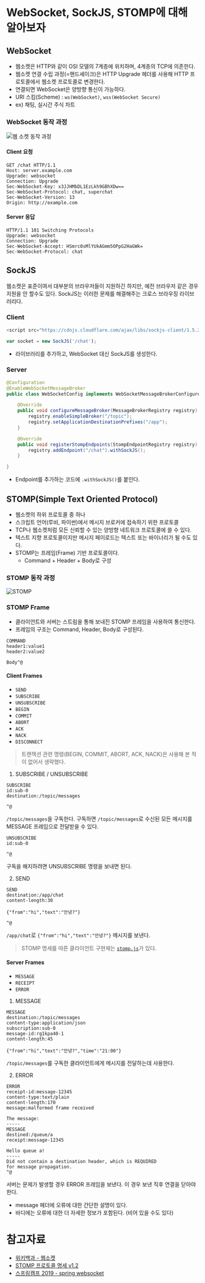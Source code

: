 # WebSocket, SockJS, STOMP에 대해 알아보자

## WebSocket
- 웹소켓은 HTTP와 같이 OSI 모델의 7계층에 위치하며, 4계층의 TCP에 의존한다. 
- 웹소켓 연결 수립 과정(=핸드셰이크)은 HTTP Upgrade 헤더를 사용해 HTTP 프로토콜에서 웹소켓 프로토콜로 변경한다.
- 연결되면 WebSocket은 양방향 통신이 가능하다.
- URI 스킴(Scheme) : `ws(WebSocket)`, `wss(WebSocket Secure)`
- ex) 채팅, 실시간 주식 차트


### WebSocket 동작 과정

![웹 소켓 동작 과정](./images/websocket-handshake.PNG)

#### Client 요청
```
GET /chat HTTP/1.1
Host: server.example.com
Upgrade: websocket
Connection: Upgrade
Sec-WebSocket-Key: x3JJHMbDL1EzLkh9GBhXDw==
Sec-WebSocket-Protocol: chat, superchat
Sec-WebSocket-Version: 13
Origin: http://example.com 
```


#### Server 응답
```
HTTP/1.1 101 Switching Protocols
Upgrade: websocket
Connection: Upgrade
Sec-WebSocket-Accept: HSmrc0sMlYUkAGmm5OPpG2HaGWk=
Sec-WebSocket-Protocol: chat
```


## SockJS
웹소켓은 표준이여서 대부분의 브라우저들이 지원하긴 하지만, 예전 브라우저 같은 경우 지원을 안 할수도 있다. SockJS는 이러한 문제를 해결해주는 크로스 브라우징 라이브러리다. 

### Client
```js
<script src="https://cdnjs.cloudflare.com/ajax/libs/sockjs-client/1.5.2/sockjs.min.js"></script>
```

```js
var socket = new SockJS('/chat');
```

- 라이브러리를 추가하고, WebSocket 대신 SockJS를 생성한다.


### Server

```java
@Configuration
@EnableWebSocketMessageBroker
public class WebSocketConfig implements WebSocketMessageBrokerConfigurer {

    @Override
    public void configureMessageBroker(MessageBrokerRegistry registry) {
        registry.enableSimpleBroker("/topic");
        registry.setApplicationDestinationPrefixes("/app");
    }

    @Override
    public void registerStompEndpoints(StompEndpointRegistry registry) {
        registry.addEndpoint("/chat").withSockJS();
    }

}
```
- Endpoint를 추가하는 코드에 `.withSockJS()`를 붙인다.


## STOMP(Simple Text Oriented Protocol)
- 웹소켓의 하위 프로토콜 중 하나
- 스크립트 언어(루비, 파이썬)에서 메시지 브로커에 접속하기 위한 프로토콜
- TCP나 웹소켓처럼 모든 신뢰할 수 있는 양방향 네트워크 프로토콜에 쓸 수 있다.
- 텍스트 지향 프로토콜이지만 메시지 페이로드는 텍스트 또는 바이너리가 될 수도 있다. 
- STOMP는 프레임(Frame) 기반 프로토콜이다.
    - Command + Header + Body로 구성

### STOMP 동작 과정
![STOMP](./images/stomp.PNG)

### STOMP Frame
- 클라이언트와 서버는 스트림을 통해 보내진 STOMP 프레임을 사용하여 통신한다.
- 프레임의 구조는 Command, Header, Body로 구성된다.

```
COMMAND
header1:value1
header2:value2

Body^@
```

#### Client Frames
- `SEND`
- `SUBSCRIBE`
- `UNSUBSCRIBE`
- `BEGIN`
- `COMMIT`
- `ABORT` 
- `ACK`
- `NACK`
- `DISCONNECT` 

> 트랜잭션 관련 명령(BEGIN, COMMIT, ABORT, ACK, NACK)은 사용해 본 적이 없어서 생략했다.

1. SUBSCRIBE / UNSUBSCRIBE
```
SUBSCRIBE
id:sub-0
destination:/topic/messages

^@
```
`/topic/messages`을 구독한다. 구독하면 `/topic/messages`로 수신된 모든 메시지를 MESSAGE 프레임으로 전달받을 수 있다.

```
UNSUBSCRIBE
id:sub-0

^@
```
구독을 해지하려면 UNSUBSCRIBE 명령을 보내면 된다.

2. SEND
```
SEND
destination:/app/chat
content-length:30

{"from":"hi","text":"안녕?"}

^@
```
`/app/chat`로 `{"from":"hi","text":"안녕?"}` 메시지를 보낸다.


> STOMP 명세를 따른 클라이언트 구현체는 [`stomp.js`](https://stomp-js.github.io/stomp-websocket/codo/extra/docs-src/Usage.md.html)가 있다. 



#### Server Frames
- `MESSAGE`
- `RECEIPT`
- `ERROR`


1. MESSAGE
```
MESSAGE
destination:/topic/messages
content-type:application/json
subscription:sub-0
message-id:rg1kpa40-1
content-length:45

{"from":"hi","text":"안녕?","time":"21:00"}
```
`/topic/messages`를 구독한 클라이언트에게 메시지를 전달하는데 사용한다. 

2. ERROR
```
ERROR
receipt-id:message-12345
content-type:text/plain
content-length:170
message:malformed frame received

The message:
-----
MESSAGE
destined:/queue/a
receipt:message-12345

Hello queue a!
-----
Did not contain a destination header, which is REQUIRED
for message propagation.
^@
```
서버는 문제가 발생할 경우 ERROR 프레임을 보낸다. 이 경우 보낸 직후 연결을 닫아야 한다. 

- message 헤더에 오류에 대한 간단한 설명이 있다.
- 바디에는 오류에 대한 더 자세한 정보가 포함된다. (비어 있을 수도 있다)

# 참고자료
- [위키백과 - 웹소켓](https://ko.wikipedia.org/wiki/%EC%9B%B9%EC%86%8C%EC%BC%93)
- [STOMP 프로토콜 명세 v1.2](https://stomp.github.io/stomp-specification-1.2.html)
- [스프링캠프 2019 - spring websocket](https://www.youtube.com/watch?v=Ax0fDdlBev8)